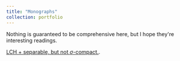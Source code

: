 ```yaml
---
title: "Monographs"
collection: portfolio
---
```

Nothing is guaranteed to be comprehensive here, but I hope they're interesting readings.

[LCH + separable, but not $\sigma$-compact.](http://Zhi0467.github.io/files/mono_LCH_example.pdf).
